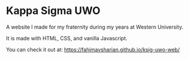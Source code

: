 # Kappa Sigma UWO

A website I made for my fraternity during my years at Western University.

It is made with HTML, CSS, and vanilla Javascript.

You can check it out at: https://fahimavsharian.github.io/ksig-uwo-web/
